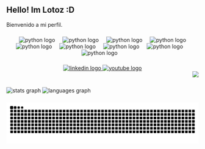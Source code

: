## Hello! Im Lotoz :D
Bienvenido a mi perfil.
<!--
**Lotoz/Lotoz** is a ✨ _special_ ✨ repository because its `README.md` (this file) appears on your GitHub profile.

Here are some ideas to get you started:

- 🔭 I’m currently working on ...
- 🌱 I’m currently learning ...
- 👯 I’m looking to collaborate on ...
- 🤔 I’m looking for help with ...
- 💬 Ask me about ...
- 📫 How to reach me: ...
- 😄 Pronouns: ...
- ⚡ Fun fact: ...
-->


###

<div align="center">
  <img width="12" />
    <img src="https://skillicons.dev/icons?i=linux" height="60" alt="python logo"  />
  <img width="12" />
    <img src="https://skillicons.dev/icons?i=py" height="60" alt="python logo"  />
  <img width="12" />
    <img src="https://skillicons.dev/icons?i=arch" height="60" alt="python logo"  />
  <img width="12" />
   <img src="https://skillicons.dev/icons?i=debian" height="60" alt="python logo"  />
  <img width="12" />
   <img src="https://skillicons.dev/icons?i=js" height="60" alt="python logo"  />
  <img width="12" />
    <img src="https://skillicons.dev/icons?i=godot" height="60" alt="python logo"  />
  <img width="12" />
    <img src="https://skillicons.dev/icons?i=java" height="60" alt="python logo"  />
  <img width="12" />
     <img src="https://skillicons.dev/icons?i=rust" height="60" alt="python logo"  />
  <img width="12" />
    <img src="https://skillicons.dev/icons?i=mysql" height="60" alt="python logo"  />
  <img width="12" />
</div>

###

<div align="center">
  <a href="https://www.linkedin.com/in/zamira-grippi">
    <img src="https://img.shields.io/static/v1?message=LinkedIn&logo=linkedin&label=&color=0077B5&logoColor=white&labelColor=&style=for-the-badge" height="25" alt="linkedin logo" />
  </a>
  <a href="https://www.youtube.com/@doctorlotoz">
    <img src="https://img.shields.io/static/v1?message=YouTube&logo=youtube&label=&color=FF0000&logoColor=white&labelColor=&style=for-the-badge" height="25" alt="youtube logo" />
  </a>
</div>

<div align="right">
  <img src="https://visitor-badge.laobi.icu/badge?page_id=Lotoz.Lotoz&"  />
</div>

###

<div align="left">
  <img src="https://github-readme-stats.vercel.app/api?username=Lotoz&hide_title=false&hide_rank=false&show_icons=true&include_all_commits=true&count_private=true&disable_animations=false&theme=nightowl&locale=en&hide_border=true&order=1" height="350" alt="stats graph"  />
  <img src="https://github-readme-stats.vercel.app/api/top-langs?username=Lotoz&locale=en&hide_title=false&layout=compact&card_width=320&langs_count=20&theme=nightowl&hide_border=true&order=2" height="350" alt="languages graph"  />
</div>

<!--Pacman, serpiente por ahora--> 
###

<picture>
  <source media="(prefers-color-scheme: dark)" srcset="https://raw.githubusercontent.com/lotoz/lotoz/output/pacman-contribution-graph-dark.svg">
  <source media="(prefers-color-scheme: light)" srcset="https://raw.githubusercontent.com/lotoz/lotoz/output/pacman-contribution-graph.svg">
  <img alt="pacman contribution graph" src="https://raw.githubusercontent.com/lotoz/lotoz/output/pacman-contribution-graph.svg">
</picture>

